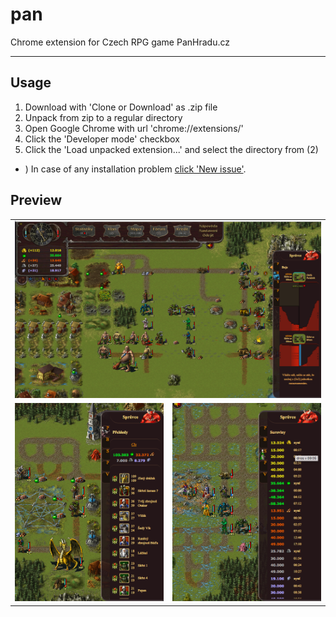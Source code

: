 # pan
Chrome extension for Czech RPG game PanHradu.cz

---

## Usage

1) Download with 'Clone or Download' as .zip file
2) Unpack from zip to a regular directory
3) Open Google Chrome with url 'chrome://extensions/'
4) Click the 'Developer mode' checkbox
5) Click the 'Load unpacked extension...' and select the directory from (2)

* ) In case of any installation problem [click 'New issue'](https://github.com/marek094/pan/issues).

## Preview



<table>
<tr><td colspan="2"><img src="https://raw.githubusercontent.com/marek094/pan/master/preview/preview_full.png" title="fullscreen" alt></td></tr>
<tr>
  <td><img src="https://raw.githubusercontent.com/marek094/pan/master/preview/preview_summary.png" title="summaries" alt> </td>
  <td><img src="https://raw.githubusercontent.com/marek094/pan/master/preview/preview_resources.png" title="resources" alt> </td>
</tr>
</table>
